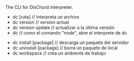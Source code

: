 The CLI for DisChord interpreter.

+ dc [ruta] // interpreta un archivo
+ dc version // version actual
+ dc version update // actualizar a la última versión
+ dc // como el comando "node", abre el interprete de dc
- dc install [package] // descarga un paquete del servidor
- dc uninstall [package] // borra un paquete de local
- dc workspace // crea un ambiente de trabajo